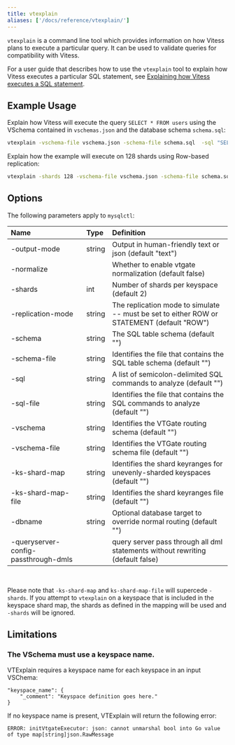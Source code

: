 ```yaml
---
title: vtexplain
aliases: ['/docs/reference/vtexplain/']
---
```


`vtexplain` is a command line tool which provides information on how Vitess plans to execute a particular query. It can be used to validate queries for compatibility with Vitess.

For a user guide that describes how to use the `vtexplain` tool to explain how Vitess executes a particular SQL statement, see [Explaining how Vitess executes a SQL statement](../user-guides/sql/vtexplain/).

## Example Usage

Explain how Vitess will execute the query `SELECT * FROM users` using the VSchema contained in `vschemas.json` and the database schema `schema.sql`:

```bash
vtexplain -vschema-file vschema.json -schema-file schema.sql  -sql "SELECT * FROM users"
```

Explain how the example will execute on 128 shards using Row-based replication:

```bash
vtexplain -shards 128 -vschema-file vschema.json -schema-file schema.sql -replication-mode "ROW" -output-mode text -sql "INSERT INTO users (user_id, name) VALUES(1, 'john')"
```


## Options

The following parameters apply to `mysqlctl`:

| Name | Type | Definition |
| :-------- | :--------- | :--------- |
| -output-mode | string | Output in human-friendly text or json (default "text") |
| -normalize |  | Whether to enable vtgate normalization (default false) |
| -shards | int | Number of shards per keyspace (default 2) |
| -replication-mode | string | The replication mode to simulate -- must be set to either ROW or STATEMENT (default "ROW") |
| -schema | string | The SQL table schema (default "") |
| -schema-file | string | Identifies the file that contains the SQL table schema (default "") |
| -sql | string | A list of semicolon-delimited SQL commands to analyze (default "") |
| -sql-file | string | Identifies the file that contains the SQL commands to analyze (default "") |
| -vschema | string | Identifies the VTGate routing schema (default "") |
| -vschema-file | string | Identifies the VTGate routing schema file (default "") |
| -ks-shard-map | string | Identifies the shard keyranges for unevenly-sharded keyspaces (default "") |
| -ks-shard-map-file | string | Identifies the shard keyranges file (default "") |
| -dbname | string | Optional database target to override normal routing (default "") |
| -queryserver-config-passthrough-dmls |  | query server pass through all dml statements without rewriting (default false) |

<br>

Please note that `-ks-shard-map` and `ks-shard-map-file` will supercede `-shards`.
If you attempt to `vtexplain` on a keyspace that is included in the keyspace shard map, the shards as defined in the mapping will be used and `-shards` will be ignored.

## Limitations

### The VSchema must use a keyspace name.

VTExplain requires a keyspace name for each keyspace in an input VSChema:

```
"keyspace_name": {
    "_comment": "Keyspace definition goes here."
}
```

If no keyspace name is present, VTExplain will return the following error:

```
ERROR: initVtgateExecutor: json: cannot unmarshal bool into Go value of type map[string]json.RawMessage
```  